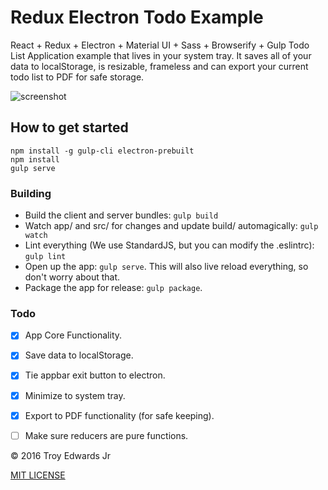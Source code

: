 # Redux Electron Todo Example

React + Redux + Electron + Material UI + Sass + Browserify + Gulp Todo List Application example that lives in your system tray. It saves all of your data to localStorage, is resizable, frameless and can export your current todo list to PDF for safe storage.

![screenshot](http://i.imgur.com/aipE0VJ.png)

## How to get started

```
npm install -g gulp-cli electron-prebuilt
npm install
gulp serve
```

### Building

- Build the client and server bundles: `gulp build`
- Watch app/ and src/ for changes and update build/ automagically: `gulp watch`
- Lint everything (We use StandardJS, but you can modify the .eslintrc): `gulp lint`
- Open up the app: `gulp serve`. This will also live reload everything, so don't worry about that.
- Package the app for release: `gulp package`.


### Todo

- [x] App Core Functionality.
- [x] Save data to localStorage.
- [x] Tie appbar exit button to electron.
- [x] Minimize to system tray.
- [x] Export to PDF functionality (for safe keeping).
- [ ] Make sure reducers are pure functions.


© 2016 Troy Edwards Jr

[MIT LICENSE](https://opensource.org/licenses/MIT "MIT LICENSE")
